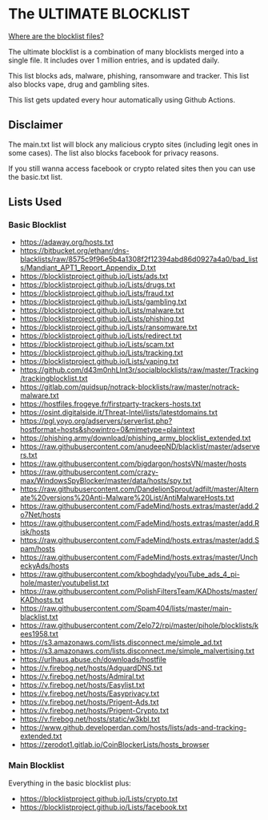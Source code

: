# The ULTIMATE BLOCKLIST

[Where are the blocklist files?](https://github.com/link-discord/ultimate-blocklist/tree/main/lists)

The ultimate blocklist is a combination of many blocklists merged into a single file.
It includes over 1 million entries, and is updated daily.

This list blocks ads, malware, phishing, ransomware and tracker.
This list also blocks vape, drug and gambling sites.

This list gets updated every hour automatically using Github Actions.

## Disclaimer

The main.txt list will block any malicious crypto sites (including legit ones in some cases).
The list also blocks facebook for privacy reasons.

If you still wanna access facebook or crypto related sites then you can use the basic.txt list.

## Lists Used

### Basic Blocklist

-   <https://adaway.org/hosts.txt>
-   <https://bitbucket.org/ethanr/dns-blacklists/raw/8575c9f96e5b4a1308f2f12394abd86d0927a4a0/bad_lists/Mandiant_APT1_Report_Appendix_D.txt>
-   <https://blocklistproject.github.io/Lists/ads.txt>
-   <https://blocklistproject.github.io/Lists/drugs.txt>
-   <https://blocklistproject.github.io/Lists/fraud.txt>
-   <https://blocklistproject.github.io/Lists/gambling.txt>
-   <https://blocklistproject.github.io/Lists/malware.txt>
-   <https://blocklistproject.github.io/Lists/phishing.txt>
-   <https://blocklistproject.github.io/Lists/ransomware.txt>
-   <https://blocklistproject.github.io/Lists/redirect.txt>
-   <https://blocklistproject.github.io/Lists/scam.txt>
-   <https://blocklistproject.github.io/Lists/tracking.txt>
-   <https://blocklistproject.github.io/Lists/vaping.txt>
-   <https://github.com/d43m0nhLInt3r/socialblocklists/raw/master/Tracking/trackingblocklist.txt>
-   <https://gitlab.com/quidsup/notrack-blocklists/raw/master/notrack-malware.txt>
-   <https://hostfiles.frogeye.fr/firstparty-trackers-hosts.txt>
-   <https://osint.digitalside.it/Threat-Intel/lists/latestdomains.txt>
-   <https://pgl.yoyo.org/adservers/serverlist.php?hostformat=hosts&showintro=0&mimetype=plaintext>
-   <https://phishing.army/download/phishing_army_blocklist_extended.txt>
-   <https://raw.githubusercontent.com/anudeepND/blacklist/master/adservers.txt>
-   <https://raw.githubusercontent.com/bigdargon/hostsVN/master/hosts>
-   <https://raw.githubusercontent.com/crazy-max/WindowsSpyBlocker/master/data/hosts/spy.txt>
-   <https://raw.githubusercontent.com/DandelionSprout/adfilt/master/Alternate%20versions%20Anti-Malware%20List/AntiMalwareHosts.txt>
-   <https://raw.githubusercontent.com/FadeMind/hosts.extras/master/add.2o7Net/hosts>
-   <https://raw.githubusercontent.com/FadeMind/hosts.extras/master/add.Risk/hosts>
-   <https://raw.githubusercontent.com/FadeMind/hosts.extras/master/add.Spam/hosts>
-   <https://raw.githubusercontent.com/FadeMind/hosts.extras/master/UncheckyAds/hosts>
-   <https://raw.githubusercontent.com/kboghdady/youTube_ads_4_pi-hole/master/youtubelist.txt>
-   <https://raw.githubusercontent.com/PolishFiltersTeam/KADhosts/master/KADhosts.txt>
-   <https://raw.githubusercontent.com/Spam404/lists/master/main-blacklist.txt>
-   <https://raw.githubusercontent.com/Zelo72/rpi/master/pihole/blocklists/kees1958.txt>
-   <https://s3.amazonaws.com/lists.disconnect.me/simple_ad.txt>
-   <https://s3.amazonaws.com/lists.disconnect.me/simple_malvertising.txt>
-   <https://urlhaus.abuse.ch/downloads/hostfile>
-   <https://v.firebog.net/hosts/AdguardDNS.txt>
-   <https://v.firebog.net/hosts/Admiral.txt>
-   <https://v.firebog.net/hosts/Easylist.txt>
-   <https://v.firebog.net/hosts/Easyprivacy.txt>
-   <https://v.firebog.net/hosts/Prigent-Ads.txt>
-   <https://v.firebog.net/hosts/Prigent-Crypto.txt>
-   <https://v.firebog.net/hosts/static/w3kbl.txt>
-   <https://www.github.developerdan.com/hosts/lists/ads-and-tracking-extended.txt>
-   <https://zerodot1.gitlab.io/CoinBlockerLists/hosts_browser>

### Main Blocklist

Everything in the basic blocklist plus:

-   <https://blocklistproject.github.io/Lists/crypto.txt>
-   <https://blocklistproject.github.io/Lists/facebook.txt>
